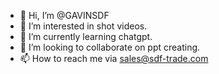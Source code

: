 - 👋 Hi, I’m @GAVINSDF
- 👀 I’m interested in shot videos.
- 🌱 I’m currently learning chatgpt.
- 💞️ I’m looking to collaborate on ppt creating.
- 📫 How to reach me via sales@sdf-trade.com

